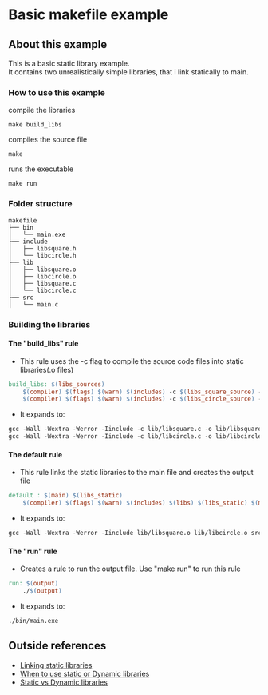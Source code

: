 # Basic makefile example
## About this example
This is a basic static library example. <br>
It contains two unrealistically simple libraries, that i link statically to main. <br>
### How to use this example

compile the libraries
    
    make build_libs

compiles the source file
    
    make

runs the executable
    
    make run

### Folder structure
```
makefile
├── bin
│   └── main.exe
├── include
│   ├── libsquare.h
│   └── libcircle.h
├── lib
│   ├── libsquare.o
│   ├── libcircle.o
│   ├── libsquare.c
│   └── libcircle.c
├── src
│   └── main.c
```

### Building the libraries
#### The "build_libs" rule
* This rule uses the -c flag to compile the source code files into static libraries(.o files)
```makefile
build_libs: $(libs_sources)
	$(compiler) $(flags) $(warn) $(includes) -c $(libs_square_source) -o $(libs_square_static)
	$(compiler) $(flags) $(warn) $(includes) -c $(libs_circle_source) -o $(libs_circle_static)
```
* It expands to:
```makefile
gcc -Wall -Wextra -Werror -Iinclude -c lib/libsquare.c -o lib/libsquare.o
gcc -Wall -Wextra -Werror -Iinclude -c lib/libcircle.c -o lib/libcircle.o
```
#### The default rule
* This rule links the static libraries to the main file and creates the output file
```makefile
default : $(main) $(libs_static)
	$(compiler) $(flags) $(warn) $(includes) $(libs) $(libs_static) $(main) -o $(output)
```
* It expands to:
```makefile
gcc -Wall -Wextra -Werror -Iinclude lib/libsquare.o lib/libcircle.o src/main.c -o bin/main.exe
```
#### The "run" rule
* Creates a rule to run the output file. Use "make run" to run this rule
```makefile
run: $(output)
	./$(output)
```
* It expands to:
```makefile
./bin/main.exe
```
## Outside references
* [Linking static libraries](https://blog.devgenius.io/how-to-create-and-use-a-c-static-library-fcf7b20e6302)
* [When to use static or Dynamic libraries](https://stackoverflow.com/questions/140061/when-to-use-dynamic-vs-static-libraries)
* [Static vs Dynamic libraries](https://www.geeksforgeeks.org/static-vs-dynamic-libraries/)